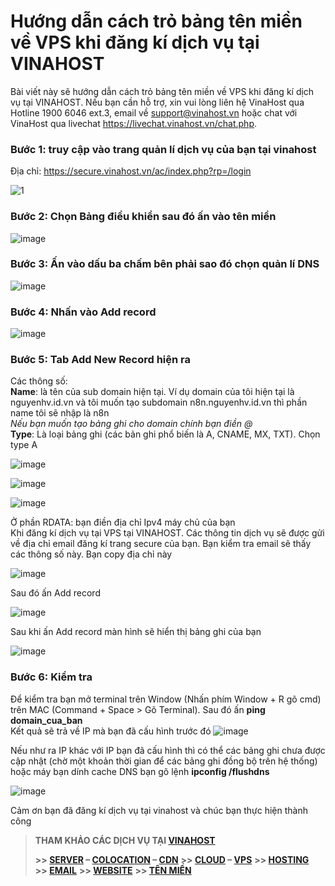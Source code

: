 # Hướng dẫn cách trỏ bảng tên miền về VPS khi đăng kí dịch vụ tại VINAHOST

Bài viết này sẽ hướng dẫn cách trỏ bảng tên miền về VPS khi đăng kí dịch vụ tại VINAHOST. Nếu bạn cần hỗ trợ, xin vui lòng liên hệ VinaHost qua Hotline 1900 6046 ext.3, email về support@vinahost.vn hoặc chat với VinaHost qua livechat https://livechat.vinahost.vn/chat.php.

### Bước 1: truy cập vào trang quản lí dịch vụ của bạn tại vinahost
Địa chỉ: https://secure.vinahost.vn/ac/index.php?rp=/login  

![1](https://github.com/user-attachments/assets/0fac7e41-9f31-44d1-aac8-7dfc169e7422)

### Bước 2: Chọn Bảng điều khiển sau đó ấn vào tên miền

![image](https://github.com/user-attachments/assets/f556bcba-48bf-471e-8625-641403561891)

### Bước 3: Ấn vào dấu ba chấm bên phải sao đó chọn quản lí DNS

![image](https://github.com/user-attachments/assets/8dae6085-344e-48b8-a491-6331c94af22d)

### Bước 4: Nhấn vào Add record

![image](https://github.com/user-attachments/assets/e72cf728-c075-4190-a62b-ce52bedae391)

### Bước 5: Tab Add New Record hiện ra

Các thông số:  
**Name**: là tên của sub domain hiện tại. Ví dụ domain của tôi hiện tại là nguyenhv.id.vn và tôi muốn tạo subdomain n8n.nguyenhv.id.vn thì phần name tôi sẽ nhập là n8n  
*Nếu bạn muốn tạo bảng ghi cho domain chính bạn điền @*  
**Type**: Là loại bảng ghi (các bản ghi phổ biến là A, CNAME, MX, TXT). Chọn type A

![image](https://github.com/user-attachments/assets/17fcd1fb-fe16-414d-b47d-6763f5f7e895)

![image](https://github.com/user-attachments/assets/789f472b-fb34-4b04-8fd6-ebdb78facd1f)

![image](https://github.com/user-attachments/assets/af89da28-9eaa-4fba-8d4d-2a3a43badf5b)

Ở phần RDATA: bạn điền địa chỉ Ipv4 máy chủ của bạn  
Khi đăng kí dịch vụ tại VPS tại VINAHOST. Các thông tin dịch vụ sẽ được gửi về địa chỉ email đăng kí trang secure của bạn. Bạn kiểm tra email sẽ thấy các thông số này. Bạn copy địa chỉ này  

![image](https://github.com/user-attachments/assets/4a05490b-45ec-4000-9907-f6745a1da28e)

Sau đó ấn Add record

![image](https://github.com/user-attachments/assets/5c0ec60c-7854-43a7-b80d-dcff71b32b30)

Sau khi ấn Add record màn hình sẽ hiển thị bảng ghi của bạn 

![image](https://github.com/user-attachments/assets/3ddb9886-5293-4d31-a5b1-69f20ec1f291)

### Bước 6: Kiểm tra

Để kiểm tra bạn mở terminal trên Window (Nhấn phím Window + R gõ cmd) trên MAC (Command + Space > Gõ Terminal). Sau đó ấn **ping domain_cua_ban**  
Kết quả sẽ trả về IP mà bạn đã cấu hình trước đó 
![image](https://github.com/user-attachments/assets/7935969c-37f2-4960-8b86-e8d3b091dc56)

Nếu như ra IP khác với IP bạn đã cấu hình thì có thể các bảng ghi chưa được cập nhật (chờ một khoản thời gian để các bảng ghi đồng bộ trên hệ thống) hoặc máy bạn dính cache DNS bạn gõ lệnh **ipconfig /flushdns**

![image](https://github.com/user-attachments/assets/1d740b85-7b3d-4e12-ad13-2fb08c1c019c)

Cảm ơn bạn đã đăng kí dịch vụ tại vinahost và chúc bạn thực hiện thành công

> **THAM KHẢO CÁC DỊCH VỤ TẠI [VINAHOST](https://vinahost.vn/)**
>
> **\>> [SERVER](https://vinahost.vn/thue-may-chu-rieng/) – [COLOCATION](https://vinahost.vn/colocation.html) – [CDN](https://vinahost.vn/dich-vu-cdn-chuyen-nghiep)**
> **\>> [CLOUD](https://vinahost.vn/cloud-server-gia-re/) – [VPS](https://vinahost.vn/vps-ssd-chuyen-nghiep/)**
> **\>> [HOSTING](https://vinahost.vn/wordpress-hosting)**
> **\>> [EMAIL](https://vinahost.vn/email-hosting)**
> **\>> [WEBSITE](http://vinawebsite.vn/)**
> **\>> [TÊN MIỀN](https://vinahost.vn/ten-mien-gia-re/)**











